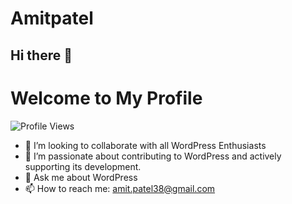 # Amitpatel

## Hi there 👋

# Welcome to My Profile

![Profile Views](https://komarev.com/ghpvc/?username=patelamitn&style=flat-square
)

- 👯 I’m looking to collaborate with all WordPress Enthusiasts
- 🤔 I’m passionate about contributing to WordPress and actively supporting its development.
- 💬 Ask me about WordPress
- 📫 How to reach me: amit.patel38@gmail.com

<!--
**patelamitn/Amitpatel** is a ✨ _special_ ✨ repository because its `README.md` (this file) appears on your GitHub profile.

Here are some ideas to get you started:

- 🔭 I’m currently working on PM
- 📫 How to reach me: amit.patel38@gmail.com
- 😄 Pronouns: ...
- ⚡ Fun fact: ...
-->

